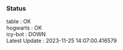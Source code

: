 ### Status


table : OK  
hogwarts : OK  
icy-bot : DOWN  
Latest Update : 2023-11-25 14:07:00.416579
